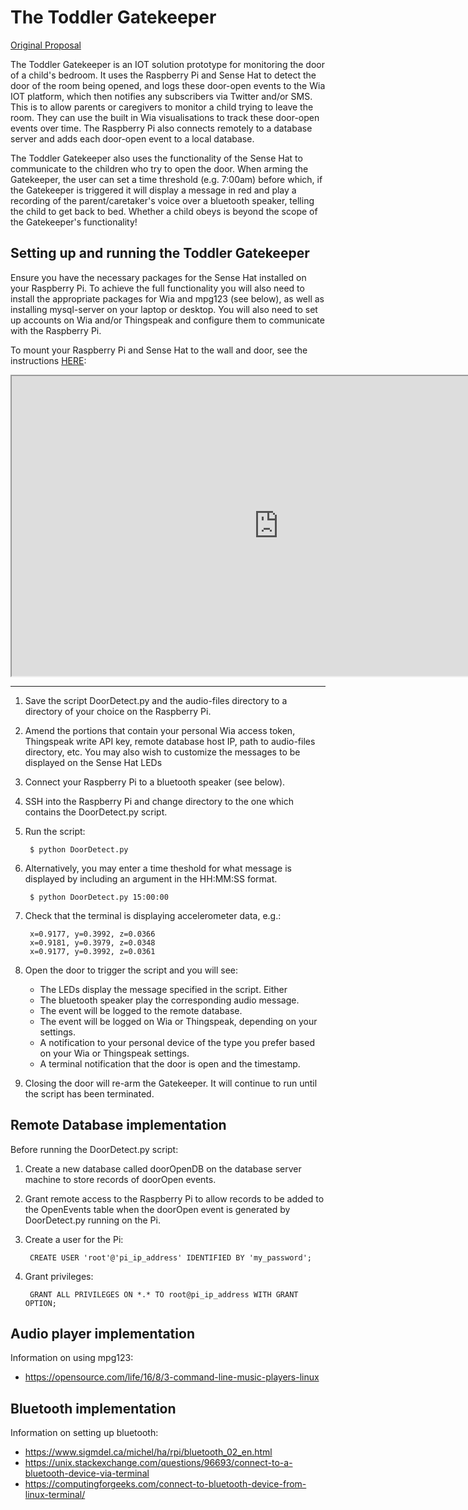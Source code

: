 # The Toddler Gatekeeper

[Original Proposal](https://github.com/kento-mc/wit-2019-compsys-02/blob/master/proposal.md "Project Proposal")

The Toddler Gatekeeper is an IOT solution prototype for monitoring the door of a child's bedroom. It uses the Raspberry Pi and Sense Hat to detect the door of the room being opened, and logs these door-open events to the Wia IOT platform, which then notifies any subscribers via Twitter and/or SMS. This is to allow parents or caregivers to monitor a child trying to leave the room. They can use the built in Wia visualisations to track these door-open events over time. The Raspberry Pi also connects remotely to a database server and adds each door-open event to a local database.

The Toddler Gatekeeper also uses the functionality of the Sense Hat to communicate to the children who try to open the door. When arming the Gatekeeper, the user can set a time threshold (e.g. 7:00am) before which, if the Gatekeeper is triggered it will display a message in red and play a recording of the parent/caretaker's voice over a bluetooth speaker, telling the child to get back to bed. Whether a child obeys is beyond the scope of the Gatekeeper's functionality!


## Setting up and running the Toddler Gatekeeper

Ensure you have the necessary packages for the Sense Hat installed on your Raspberry Pi. To achieve the full functionality you will also need to install the appropriate packages for Wia and mpg123 (see below), as well as installing mysql-server on your laptop or desktop. You will also need to set up accounts on Wia and/or Thingspeak and configure them to communicate with the Raspberry Pi. 

To mount your Raspberry Pi and Sense Hat to the wall and door, see the instructions [HERE](https://drive.google.com/open?id=1fzZrt7k5KipFu2s-yZfC-tg-IWoR8rIe "How to set up the Gatekeeper"):

<div>
<iframe src="https://drive.google.com/file/d/1fzZrt7k5KipFu2s-yZfC-tg-IWoR8rIe/preview" width="854" height="480"></iframe>
</div>

---

1. Save the script DoorDetect.py and the audio-files directory to a directory of your choice on the Raspberry Pi.
2. Amend the portions that contain your personal Wia access token, Thingspeak write API key, remote database host IP, path to audio-files directory, etc. You may also wish to customize the messages to be displayed on the Sense Hat LEDs
3. Connect your Raspberry Pi to a bluetooth speaker (see below).
4. SSH into the Raspberry Pi and change directory to the one which contains the DoorDetect.py script.
5. Run the script: 

        $ python DoorDetect.py
  
6. Alternatively, you may enter a time theshold for what message is displayed by including an argument in the HH:MM:SS format.

        $ python DoorDetect.py 15:00:00
  
7. Check that the terminal is displaying accelerometer data, e.g.:

        x=0.9177, y=0.3992, z=0.0366
        x=0.9181, y=0.3979, z=0.0348
        x=0.9177, y=0.3992, z=0.0361
  
8. Open the door to trigger the script and you will see:
  
   * The LEDs display the message specified in the script. Either 
   * The bluetooth speaker play the corresponding audio message.
   * The event will be logged to the remote database.
   * The event will be logged on Wia or Thingspeak, depending on your settings.
   * A notification to your personal device of the type you prefer based on your Wia or Thingspeak settings.
   * A terminal notification that the door is open and the timestamp.
  
9. Closing the door will re-arm the Gatekeeper. It will continue to run until the script has been terminated.


## Remote Database implementation

Before running the DoorDetect.py script:

1. Create a new database called doorOpenDB on the database server machine to store records of doorOpen events. 
2. Grant remote access to the Raspberry Pi to allow records to be added to the OpenEvents table when the doorOpen event is generated by DoorDetect.py running on the Pi.
3. Create a user for the Pi:

        CREATE USER 'root'@'pi_ip_address' IDENTIFIED BY 'my_password';

4. Grant privileges:

        GRANT ALL PRIVILEGES ON *.* TO root@pi_ip_address WITH GRANT OPTION;


## Audio player implementation

Information on using mpg123:

   * https://opensource.com/life/16/8/3-command-line-music-players-linux


## Bluetooth implementation

Information on setting up bluetooth:

   * https://www.sigmdel.ca/michel/ha/rpi/bluetooth_02_en.html
   * https://unix.stackexchange.com/questions/96693/connect-to-a-bluetooth-device-via-terminal
   * https://computingforgeeks.com/connect-to-bluetooth-device-from-linux-terminal/
